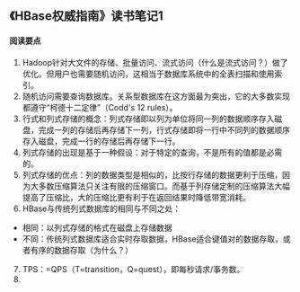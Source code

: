 《HBase权威指南》读书笔记1
---

#### 阅读要点

1. Hadoop针对大文件的存储、批量访问、流式访问（什么是流式访问？）做了优化。但用户也需要随机访问，这相当于数据库系统中的全表扫描和使用索引。
2. 随机访问需要查询数据库。关系型数据库在这方面最为突出，它的大多数实现都遵守“柯德十二定律”（Codd's 12 rules）。
3. 行式和列式存储的概念：列式存储即以列为单位将同一列的数据顺序存入磁盘，完成一列的存储后再存储下一列，行式存储即将一行中不同列的数据顺序存入磁盘，完成一行的存储后再存储下一行。
4. 列式存储的出现是基于一种假设：对于特定的查询，不是所有的值都是必需的。
5. 列式存储的优点：列的数据类型是相似的，比按行存储的数据更利于压缩，因为大多数压缩算法只关注有限的压缩窗口。而基于列存储定制的压缩算法大幅提高了压缩比，大的压缩比更有利于在返回结果时降低带宽消耗。
6. HBase与传统列式数据库的相同与不同之处：
 - 相同：以列式存储的格式在磁盘上存储数据
 - 不同：传统列式数据库适合实时存取数据，HBase适合键值对的数据存取，或者有序的数据存取（为什么？）
7. TPS：=QPS（T=transition，Q=quest），即每秒请求/事务数。
8. 
